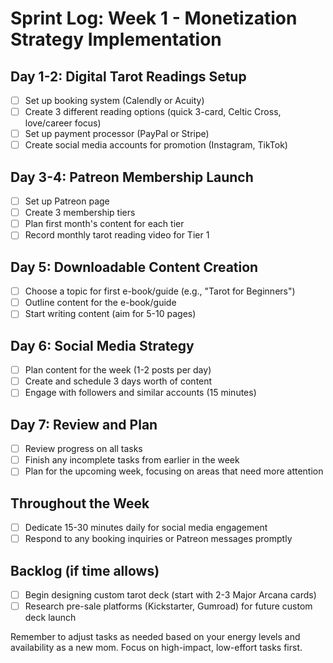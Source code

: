 # Sprint Log: Week 1 - Monetization Strategy Implementation

## Day 1-2: Digital Tarot Readings Setup
- [ ] Set up booking system (Calendly or Acuity)
- [ ] Create 3 different reading options (quick 3-card, Celtic Cross, love/career focus)
- [ ] Set up payment processor (PayPal or Stripe)
- [ ] Create social media accounts for promotion (Instagram, TikTok)

## Day 3-4: Patreon Membership Launch
- [ ] Set up Patreon page
- [ ] Create 3 membership tiers
- [ ] Plan first month's content for each tier
- [ ] Record monthly tarot reading video for Tier 1

## Day 5: Downloadable Content Creation
- [ ] Choose a topic for first e-book/guide (e.g., "Tarot for Beginners")
- [ ] Outline content for the e-book/guide
- [ ] Start writing content (aim for 5-10 pages)

## Day 6: Social Media Strategy
- [ ] Plan content for the week (1-2 posts per day)
- [ ] Create and schedule 3 days worth of content
- [ ] Engage with followers and similar accounts (15 minutes)

## Day 7: Review and Plan
- [ ] Review progress on all tasks
- [ ] Finish any incomplete tasks from earlier in the week
- [ ] Plan for the upcoming week, focusing on areas that need more attention

## Throughout the Week
- [ ] Dedicate 15-30 minutes daily for social media engagement
- [ ] Respond to any booking inquiries or Patreon messages promptly

## Backlog (if time allows)
- [ ] Begin designing custom tarot deck (start with 2-3 Major Arcana cards)
- [ ] Research pre-sale platforms (Kickstarter, Gumroad) for future custom deck launch

Remember to adjust tasks as needed based on your energy levels and availability as a new mom. Focus on high-impact, low-effort tasks first.